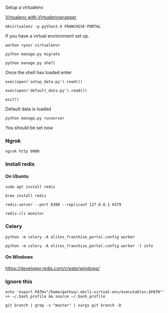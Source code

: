 Setup a virtualenv

[Virtualenv with Virtualenvwrapper](https://www.freecodecamp.org/newsvirtualenv-with-virtualenvwrapper-on-ubuntu-18-04/)

    mkvirtualenv -p python3.9 FRANCHISE-PORTAL

If you have a virtual environment set up.

    workon <your virtualenv>

    python manage.py migrate

    python manage.py shell

Once the shell has loaded enter

    exec(open('setup_data.py').read())

    exec(open('default_data.py').read())

    exit()

Default data is loaded

    python manage.py runserver

You should be set now

### Ngrok

    ngrok http 8000

### Install redis

#### On Ubuntu

    sudo apt install redis

    brew install redis

<!-- Run redis server -->

    redis-server --port 6380 --replicaof 127.0.0.1 6379

<!-- Monitor redis -->

    redis-cli monitor

<!-- Start Celery -->
### Celery

    python -m celery -A elites_franchise_portal.config worker

    python -m celery -A elites_franchise_portal.config worker -l info

#### On Windows

https://developer.redis.com/create/windows/

### Ignore this

    echo 'export PATH="/home/gathua/.ebcli-virtual-env/executables:$PATH"' >> ~/.bash_profile && source ~/.bash_profile

    git branch | grep -v "master" | xargs git branch -D
